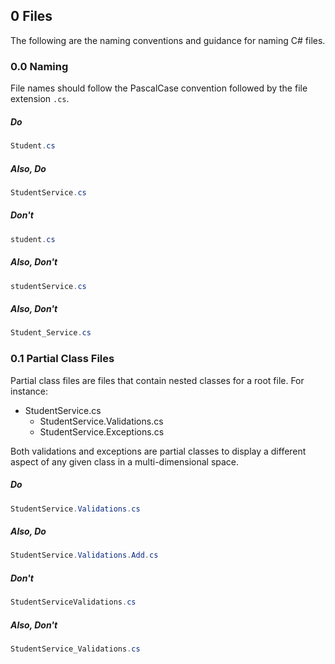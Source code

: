 ## 0 Files
The following are the naming conventions and guidance for naming C# files.

### 0.0 Naming
File names should follow the PascalCase convention followed by the file extension `.cs`.

##### Do
```csharp
Student.cs
```

##### Also, Do
```csharp
StudentService.cs
```

##### Don't
```csharp
student.cs
```

##### Also, Don't
```csharp
studentService.cs
```

##### Also, Don't
```csharp
Student_Service.cs
```

### 0.1 Partial Class Files
Partial class files are files that contain nested classes for a root file. For instance:

- StudentService.cs
    - StudentService.Validations.cs
    - StudentService.Exceptions.cs

Both validations and exceptions are partial classes to display a different aspect of any given class in a multi-dimensional space.

##### Do
```csharp
StudentService.Validations.cs
```

##### Also, Do
```csharp
StudentService.Validations.Add.cs
```

##### Don't
```csharp
StudentServiceValidations.cs
```

##### Also, Don't
```csharp
StudentService_Validations.cs
```